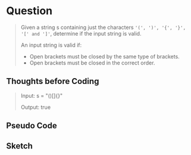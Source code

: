 # Question
>   Given a string s containing just the characters `'(', ')', '{', '}', '[' and ']'`, determine if the input string is valid.
>
>   An input string is valid if:
>
>   - Open brackets must be closed by the same type of brackets.
>   - Open brackets must be closed in the correct order.
## Thoughts before Coding

>   Input: s = "()[]{}" 
>
>   Output: true

## Pseudo Code
    


## Sketch